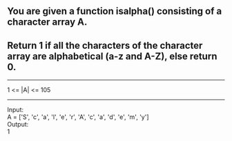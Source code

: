## You are given a function isalpha() consisting of a character array A.

## Return 1 if all the characters of the character array are alphabetical (a-z and A-Z), else return 0.

<hr>
1 <= |A| <= 105
<hr>
Input:<br> 
A = ['S', 'c', 'a', 'l', 'e', 'r', 'A', 'c', 'a', 'd', 'e', 'm', 'y']<br>
Output:<br>
1
